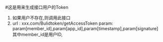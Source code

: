 #这是用来生成接口用户的Token
1. 如果用户不存在,则调用此接口
2. url : xxx.com/Bulidtoken/getAccessToken
   param: param[member_id],param[app_id],param[timestamp],param[signature] 其中member_id是用户ID,